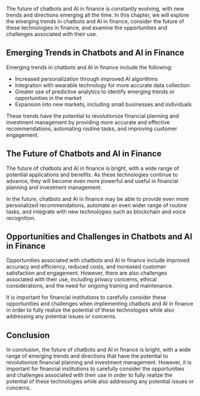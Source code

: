 
The future of chatbots and AI in finance is constantly evolving, with new trends and directions emerging all the time. In this chapter, we will explore the emerging trends in chatbots and AI in finance, consider the future of these technologies in finance, and examine the opportunities and challenges associated with their use.

Emerging Trends in Chatbots and AI in Finance
---------------------------------------------

Emerging trends in chatbots and AI in finance include the following:

* Increased personalization through improved AI algorithms
* Integration with wearable technology for more accurate data collection
* Greater use of predictive analytics to identify emerging trends or opportunities in the market
* Expansion into new markets, including small businesses and individuals

These trends have the potential to revolutionize financial planning and investment management by providing more accurate and effective recommendations, automating routine tasks, and improving customer engagement.

The Future of Chatbots and AI in Finance
----------------------------------------

The future of chatbots and AI in finance is bright, with a wide range of potential applications and benefits. As these technologies continue to advance, they will become even more powerful and useful in financial planning and investment management.

In the future, chatbots and AI in finance may be able to provide even more personalized recommendations, automate an even wider range of routine tasks, and integrate with new technologies such as blockchain and voice recognition.

Opportunities and Challenges in Chatbots and AI in Finance
----------------------------------------------------------

Opportunities associated with chatbots and AI in finance include improved accuracy and efficiency, reduced costs, and increased customer satisfaction and engagement. However, there are also challenges associated with their use, including privacy concerns, ethical considerations, and the need for ongoing training and maintenance.

It is important for financial institutions to carefully consider these opportunities and challenges when implementing chatbots and AI in finance in order to fully realize the potential of these technologies while also addressing any potential issues or concerns.

Conclusion
----------

In conclusion, the future of chatbots and AI in finance is bright, with a wide range of emerging trends and directions that have the potential to revolutionize financial planning and investment management. However, it is important for financial institutions to carefully consider the opportunities and challenges associated with their use in order to fully realize the potential of these technologies while also addressing any potential issues or concerns.


